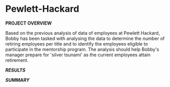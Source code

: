 # Pewlett-Hackard

**PROJECT OVERVIEW**

Based on the previous analysis of data of employees at Pewlett Hackard, Bobby has been tasked with analysing the data to determine the number of retiring employees per title and to identify the employees eligible to participate in the mentorship program. The analysis should help Bobby's manager prepare for 'silver tsunami' as the current employees attain retirement.


***RESULTS***



***SUMMARY***
